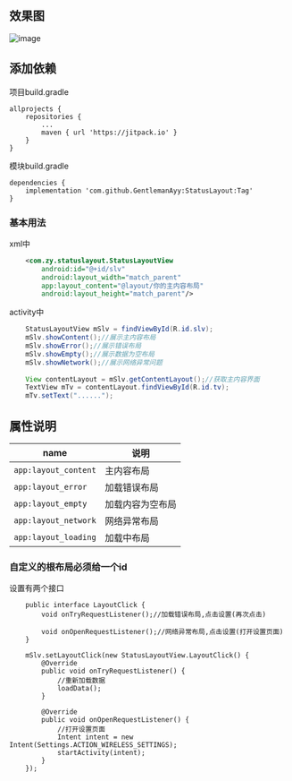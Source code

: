 ## 效果图
![image](https://note.youdao.com/yws/public/resource/3cfc723191eb4e7d662086c52cb04e36/xmlnote/6BCB650544F247B8885FF202E531B4C8/7712)


## 添加依赖

项目build.gradle 
```
allprojects {
	repositories {
		...
		maven { url 'https://jitpack.io' }
	}
}
```

模块build.gradle
```
dependencies {
    implementation 'com.github.GentlemanAyy:StatusLayout:Tag'
}
```
### 基本用法

xml中
```xml
    <com.zy.statuslayout.StatusLayoutView
        android:id="@+id/slv"
        android:layout_width="match_parent"
        app:layout_content="@layout/你的主内容布局"
        android:layout_height="match_parent"/>
```
activity中

```java
    StatusLayoutView mSlv = findViewById(R.id.slv);
    mSlv.showContent();//展示主内容布局
    mSlv.showError();//展示错误布局
    mSlv.showEmpty();//展示数据为空布局
    mSlv.showNetwork();//展示网络异常问题
    
    View contentLayout = mSlv.getContentLayout();//获取主内容界面
    TextView mTv = contentLayout.findViewById(R.id.tv);
    mTv.setText("......");
```

## 属性说明
name | 说明
---|---
``app:layout_content`` | 主内容布局
``app:layout_error``| 加载错误布局
``app:layout_empty``| 加载内容为空布局
``app:layout_network``| 网络异常布局
``app:layout_loading``| 加载中布局
### 自定义的根布局必须给一个id

设置有两个接口

```
    public interface LayoutClick {
        void onTryRequestListener();//加载错误布局,点击设置(再次点击)

        void onOpenRequestListener();//网络异常布局,点击设置(打开设置页面)
    }

    mSlv.setLayoutClick(new StatusLayoutView.LayoutClick() {
        @Override
        public void onTryRequestListener() {
            //重新加载数据
            loadData();
        }

        @Override
        public void onOpenRequestListener() {
            //打开设置页面
            Intent intent = new Intent(Settings.ACTION_WIRELESS_SETTINGS);
            startActivity(intent);
        }
    });
```


